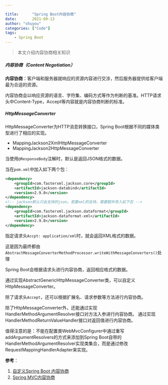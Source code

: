 ```yaml
---

title:      "Spring Boot内容协商"
date:       2021-09-13
author: "shuyou"
categories: ["Code"]
tags:
    - Spring Boot
---
```


>本文介绍内容协商相关知识

##### 内容协商（Content Negotiation）

**内容协商**：客户端和服务器就响应的资源内容进行交涉，然后服务器提供给客户端最为合适的资源。

内容协商会以响应资源的语言、字符集、编码方式等作为判断的基准。HTTP请求头中Content-Type，Accept等内容就是内容协商判断的标准。

##### HttpMessageConverter
HttpMessageConverter为HTTP消息转换接口，Spring Boot根据不同的媒体类型进行了相应的实现。


-   MappingJackson2XmlHttpMessageConverter
-   MappingJackson2HttpMessageConverter

当使用`@ResponseBody`注解时，默认是返回JSON格式的数据。

当在`pom.xml`中加入如下两个包：
```xml
<dependency>
    <groupId>com.fasterxml.jackson.core</groupId>
    <artifactId>jackson-databind</artifactId>
    <version>2.9.8</version>
</dependency>
<!-- jackson默认只会支持的json。若要xml的支持，需要额外导入如下包 -->
<dependency>
    <groupId>com.fasterxml.jackson.dataformat</groupId>
    <artifactId>jackson-dataformat-xml</artifactId>
    <version>2.9.8</version>
</dependency>
```
指定请求头`Accpt: application/xml`时，就会返回XML格式的数据。

这是因为最终都由`AbstractMessageConverterMethodProcessor.writeWithMessageConverters()`处理

Spring Boot会根据请求头进行内容协商，返回相应格式的数据。

通过实现AbstractGenericHttpMessageConverter类，可以自定义HttpMessageConverter。

除了请求头`Accept`，还可以根据扩展名、请求参数等方法进行内容协商。


除了HttpMessageConverter外，还能通过实现HandlerMethodArgumentResolver接口对方法入参进行内容协商。
通过实现HandlerMethodReturnValueHandler接口对返回值进行内容协商。

值得注意的是：不能在配置类WebMvcConfigurer中通过重写addArgumentResolvers的方式来添加到Spring Boot自带的HandlerMethodArgumentResolver实现类集合，而是通过修改RequestMappingHandlerAdapter来实现。


**参考**：

 1. [自定义Spring Boot 内容协商](https://mrbird.cc/Spring-Boot-Diy-Resolver.html)
 2. [Spring MVC内容协商](https://cloud.tencent.com/developer/article/1497764)
